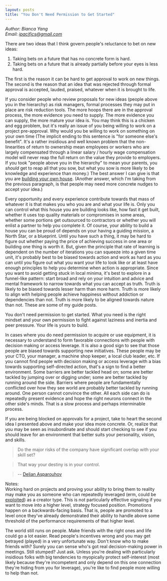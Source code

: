 ```yaml
---
layout: posts
title: "You Don't Need Permission to Get Started"
---
```

*Author: Bianca Yang*<br>
*Email: <a href="mailto:ipacifics@gmail.com?subject=Hello from the XDRT Blog">ipacifics@gmail.com</a>*<br>

There are two ideas that I think govern people's reluctance to bet on new ideas:
1. Taking bets on a future that has no concrete form is hard.
2. Taking bets on a future that is already partially before your eyes is less
hard.

The first is the reason it can be hard to get approval to work on new things.
The second is the reason that an idea that was rejected through formal approval
is accepted, lauded, praised, whatever when it is brought to life.

If you consider people who review proposals for new ideas (people above you
in the hierarchy) as risk managers, formal processes they may put
in place are risk reduction tools. The more hoops there are in the approval
process, the more evidence you need to supply. The more evidence you can supply,
the more mature your idea is. You may think this is a chicken and egg problem,
but it's really an issue of you being willing to work on a project pre-approval.
Why would you be willing to work on something on your own time (The implicit
ending to this sentence is "for someone else's benefit". It's a rather insidious
and well known problem that the non-linearities of return to ownership mean
employees or workers who are largely compensated through a linear salary /
hourly wage compensation model will never reap the full return on the value they
provide to employers. If you took "people above you in the hierarchy" to mean
your parents, you *should* get to reap all that you sow, but what you sow is
more likely to be knowledge and experience than money.) The best answer I can
give is that you are [building your own house](../21/chop-wood-carry-water.html).
(Another answer, which I'm taking from the previous paragraph, is that people
may need more concrete nudges to accept your idea.)

Every opportunity and every experience contribute towards that mass of whatever
it is that makes you who you are and what your life is. Only you can control
what this house you are building looks like, how fast it get built, whether it
uses top quality materials or compromises in some areas, whether some portions
get outsourced to contractors or whether you will enlist a partner to help you
complete it. Of course, your ability to build a house you can be proud of
depends on your having a guiding mission, a North Star, or a blueprint. Until
you have such a thing, it may be hard to figure out whether paying the price of
achieving success in one area or building one thing is worth it. But, given the
principle that rate of learning is dependent on the number of iterations you can
squeeze into a given time unit, it's probably best to be biased towards action
and work as hard as you can until you figure out what you want your life to look
like or at least have enough principles to help you determine when action is
appropriate. Since you want to avoid getting stuck in local minima, it's best to
explore in a funnel-like pattern: start broad and rely on your intuition and
advice and mental framework to narrow towards what you can accept as truth.
Truth is likely to be biased towards lesser harm than more harm. Truth is more
likely to align with helping people achieve happiness without addiction or
dependencies than not. Truth is more likely to be aligned towards nature than
not. These are some of my guide posts.

You don't need permission to get started. What you need is the right mindset and
your own permission to fight against laziness and inertia and peer pressure.
Your life is yours to build.

In cases where you do need permission to acquire or use equipment, it is
necessary to understand to form favorable connections with people with decision
making or access leverage. It is also a good sign to see that those people are
biased towards supporting new initiatives. These people may be your CTO, your
manager, a machine shop keeper, a local club leader, etc. If you cannot find
people with decision making or access leverage with a bias towards supporting
self-directed action, that's a sign to find a better environment. Some barriers
are better tackled head on; some are better tackled by jumping over or digging
under; some are better tackled by running around the side. Barriers where people
are fundamentally conflicted over how they see world are probably better tackled
by running around. One person cannot convince the other. All each side can do is
repeatedly present evidence and hope the right neurons connect in the other
side's minds. That is a slow process and perhaps interminable process.

If you are being blocked on approvals for a project, take to heart the second
idea I presented above and make your idea more concrete. Or, realize that you
may be seen as insubordinate and should start checking to see if you should
leave for an environment that better suits your personality, vision, and skills.

> Do the major risks of the company have significant overlap with your skill
set?

> That way your destiny is in your control.

> -- [Delian Asparouhov](https://breakoutlist.com/delian-asparouhov/)

Notes:<br>
Working hard on projects and proving your ability to bring them to reality may
make you as someone who can repeatedly leveraged (erm, could be
[exploited](https://news.ycombinator.com/item?id=7413904)) as a
creator type. This is not particularly effective signaling if you want to move
into a higher level, strategy focused position. Promotions happen on a
backwards-facing basis. That is, people are promoted to a level once they've
already demonstrated their ability to handle above some threshold of the
performance requirements of that higher level.

The world still runs on people. Make friends with the right ones and life could
go a lot easier. Read people's incentives wrong and you may get betrayed
(played) in a very unfortunate way. Don't know who to make friends with? Surely
you can sense who's got real decision-making power in meetings. Still stumped?
Just ask. Unless you're dealing with particularly insidious folks with big
tendencies to myopically protect self-interest (most likely because they're
incompetent and only depend on this one connection they're hiding from you for
leverage), you're like to find people more willing to help than not.
